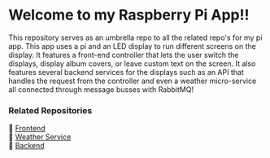 # Welcome to my Raspberry Pi App!!

This repository serves as an umbrella repo to all the related repo's for my pi app. This app uses a pi and an LED display to run different screens on the display. It features a front-end controller that lets the user switch the displays, display album covers, or leave custom text on the screen. It also features several backend services for the displays such as an API that handles the request from the controller and even a weather micro-service all connected through message busses with RabbitMQ!

### Related Repositories
🔗 [Frontend](https://github.com/EmersonFras/RPI-Web-Controller)  
🔗 [Weather Service](https://github.com/EmersonFras/Weather-Service)  
🔗 [Backend](https://github.com/EmersonFras/RPI-API.NET)
